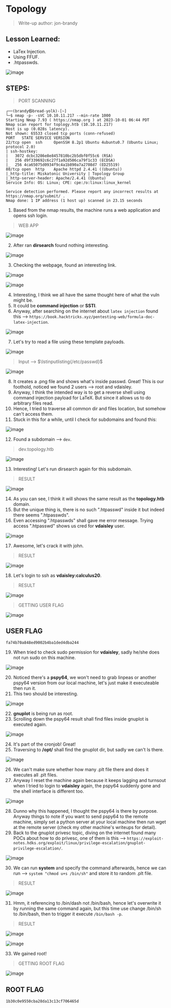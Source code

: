 # Topology
> Write-up author: jon-brandy

## Lesson Learned:
- LaTex Injection.
- Using FFUF.
- .htpasswds.

![image](https://github.com/jon-brandy/hackthebox/assets/70703371/1614206e-d7d4-428b-b223-97aa9b0ae5a0)


## STEPS:
> PORT SCANNING

```
┌──(brandy㉿bread-yolk)-[~]
└─$ nmap -p- -sVC 10.10.11.217 --min-rate 1000
Starting Nmap 7.93 ( https://nmap.org ) at 2023-10-01 06:44 PDT
Nmap scan report for toplogy.htb (10.10.11.217)
Host is up (0.028s latency).
Not shown: 65533 closed tcp ports (conn-refused)
PORT   STATE SERVICE VERSION
22/tcp open  ssh     OpenSSH 8.2p1 Ubuntu 4ubuntu0.7 (Ubuntu Linux; protocol 2.0)
| ssh-hostkey: 
|   3072 dcbc3286e8e8457810bc2b5dbf0f55c6 (RSA)
|   256 d9f339692c6c27f1a92d506ca79f1c33 (ECDSA)
|_  256 4ca65075d0934f9c4a1b890a7a2708d7 (ED25519)
80/tcp open  http    Apache httpd 2.4.41 ((Ubuntu))
|_http-title: Miskatonic University | Topology Group
|_http-server-header: Apache/2.4.41 (Ubuntu)
Service Info: OS: Linux; CPE: cpe:/o:linux:linux_kernel

Service detection performed. Please report any incorrect results at https://nmap.org/submit/ .
Nmap done: 1 IP address (1 host up) scanned in 23.15 seconds
```

1. Based from the nmap results, the machine runs a web application and opens ssh login.

> WEB APP

![image](https://github.com/jon-brandy/hackthebox/assets/70703371/7ad08a3f-dc9b-47ed-9587-c3dfaec73705)


2. After ran **dirsearch** found nothing interesting.

![image](https://github.com/jon-brandy/hackthebox/assets/70703371/2f24b03b-d2eb-43da-ae26-7937ec8d9bff)


3. Checking the webpage, found an interesting link.

![image](https://github.com/jon-brandy/hackthebox/assets/70703371/9ff66afa-3e4e-4d87-ad1d-b2f2dc6f37eb)


![image](https://github.com/jon-brandy/hackthebox/assets/70703371/6c43c371-ace2-49c7-ba62-391ed423a32f)


4. Interesting, I think we all have the same thought here of what the vuln might be.
5. It could be **command injection** or **SSTI**.
6. Anyway, after searching on the internet about `latex injection` found this --> `https://book.hacktricks.xyz/pentesting-web/formula-doc-latex-injection`.

![image](https://github.com/jon-brandy/hackthebox/assets/70703371/62712b93-030e-4552-b826-d00b98c008f6)


7. Let's try to read a file using these template payloads.

![image](https://github.com/jon-brandy/hackthebox/assets/70703371/53dc4ab9-197a-4ad7-941d-e5158916f536)

> Input --> $\lstinputlisting{/etc/passwd}$

![image](https://github.com/jon-brandy/hackthebox/assets/70703371/2c782fdc-4af0-4542-b193-97da0ee4ff39)


8. It creates a .png file and shows what's inside passwd. Great! This is our foothold, noticed we found 2 users --> root and vdaisley.
9. Anyway, I think the intended way is to get a reverse shell using command injection payload for LaTeX. But since it allows us to do arbitrary files read.
10. Hence, I tried to traverse all common dir and files location, but somehow can't access them.
11. Stuck in this for a while, until I check for subdomains and found this:

![image](https://github.com/jon-brandy/hackthebox/assets/70703371/5fcdef3c-39cd-4774-ba85-a4ba1b671a03)


12. Found a subdomain --> `dev`.

> dev.topology.htb

![image](https://github.com/jon-brandy/hackthebox/assets/70703371/f0ea81b3-f30d-4d0b-8023-a6a51000d744)


13. Interesting! Let's run dirsearch again for this subdomain.

> RESULT

![image](https://github.com/jon-brandy/hackthebox/assets/70703371/375d4fec-b8f9-48db-8a07-9054c2c371f2)


14. As you can see, I think it will shows the same result as the **topology.htb** domain.
15. But the unique thing is, there is no such ".htpasswd" inside it but indeed there seems ".htpasswds".
16. Even accessing ".htpasswds" shall gave me error message. Trying access ".htpasswd" shows us cred for **vdaisley** user.

![image](https://github.com/jon-brandy/hackthebox/assets/70703371/857a61e2-ade6-44fc-8ef8-abf6b8594a4d)


17. Awesome, let's crack it with john.

> RESULT

![image](https://github.com/jon-brandy/hackthebox/assets/70703371/b136ae3a-6698-423a-a9b8-ec99594f9ea7)


18. Let's login to ssh as **vdaisley:calculus20**.

> RESULT

![image](https://github.com/jon-brandy/hackthebox/assets/70703371/d7c7b382-dfd9-4222-ada4-183a27621582)


> GETTING USER FLAG

![image](https://github.com/jon-brandy/hackthebox/assets/70703371/6b933157-3c71-4c52-856d-e7f73dfff36e)


## USER FLAG

```
fa74b70a848ed9002b4ba1ded4dba244
```

19. When tried to check sudo permission for **vdaisley**, sadly he/she does not run sudo on this machine.

![image](https://github.com/jon-brandy/hackthebox/assets/70703371/98152475-44b8-48ec-84b3-6ae7c5cdb414)


20. Noticed there's a **pspy64**, we won't need to grab linpeas or another pspy64 version from our local machine, let's just make it executeable then run it.
21. This two should be interesting.

![image](https://github.com/jon-brandy/hackthebox/assets/70703371/ae81472d-dbe0-489d-ac2e-a64d3184e520)


22. **gnuplot** is being run as root.
23. Scrolling down the pspy64 result shall find files inside gnuplot is executed again.

![image](https://github.com/jon-brandy/hackthebox/assets/70703371/b410f74b-92cf-483d-8ae5-11ec90d5ae8c)


24. It's part of the cronjob! Great!
25. Traversing to **/opt/** shall find the gnuplot dir, but sadly we can't ls there.

![image](https://github.com/jon-brandy/hackthebox/assets/70703371/55217966-e265-4130-8318-f11219660aed)


26. We can't make sure whether how many .plt file there and does it executes all .plt files.
27. Anyway I reset the machine again because it keeps lagging and turnsout when I tried to login to **vdaisley** again, the pspy64 suddenly gone and the shell interface is different too.

![image](https://github.com/jon-brandy/hackthebox/assets/70703371/1fdd1725-dcfb-4f42-a3c4-5d94f56e866d)


28. Dunno why this happened, I thought the pspy64 is there by purpose. Anyway things to note if you want to send pspy64 to the remote machine, simply set a python server at your local machine then run wget at the remote server (check my other machine's writeups for detail).
29. Back to the gnuplot privesc topic, diving on the internet found many POCs about how to do privesc, one of them is this --> `https://exploit-notes.hdks.org/exploit/linux/privilege-escalation/gnuplot-privilege-escalation/`.

![image](https://github.com/jon-brandy/hackthebox/assets/70703371/0b07061a-3cf3-4792-b7c5-e712b38a4945)


30. We can run **system** and specify the command afterwards, hence we can run --> `system "chmod u+s /bin/sh"` and store it to random .plt file.

> RESULT

![image](https://github.com/jon-brandy/hackthebox/assets/70703371/2c2a1cd6-f974-4785-a611-43712c51efaf)


31. Hmm, it referencing to /bin/dash not /bin/bash, hence let's overwrite it by running the same command again, but this time use change /bin/sh to /bin/bash, then to trigger it execute `/bin/bash -p`.

> RESULT

![image](https://github.com/jon-brandy/hackthebox/assets/70703371/2458df37-5ccf-4469-93f8-8b2781c0ca47)


![image](https://github.com/jon-brandy/hackthebox/assets/70703371/79bcffd8-da93-49d2-8ef6-1a4373b58de5)


33. We gained root!

> GETTING ROOT FLAG

![image](https://github.com/jon-brandy/hackthebox/assets/70703371/0f74741f-2229-4725-aa3e-07441223bb58)


## ROOT FLAG

```
1b30c0e9550cba28da13c13cf706465d
```




